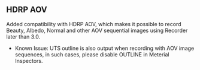 <a id="AOV"></a>
## HDRP AOV

Added compatibility with HDRP AOV, which makes it possible to record Beauty, Albedo, Normal and other AOV sequential images using Recorder later than 3.0.

* Known Issue:
UTS outline is also output when recording with AOV image sequences, in such cases, please disable OUTLINE in Meterial Inspectors.


